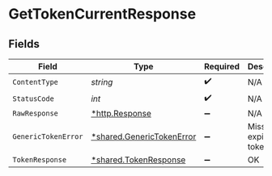# GetTokenCurrentResponse


## Fields

| Field                                                                 | Type                                                                  | Required                                                              | Description                                                           |
| --------------------------------------------------------------------- | --------------------------------------------------------------------- | --------------------------------------------------------------------- | --------------------------------------------------------------------- |
| `ContentType`                                                         | *string*                                                              | :heavy_check_mark:                                                    | N/A                                                                   |
| `StatusCode`                                                          | *int*                                                                 | :heavy_check_mark:                                                    | N/A                                                                   |
| `RawResponse`                                                         | [*http.Response](https://pkg.go.dev/net/http#Response)                | :heavy_minus_sign:                                                    | N/A                                                                   |
| `GenericTokenError`                                                   | [*shared.GenericTokenError](../../models/shared/generictokenerror.md) | :heavy_minus_sign:                                                    | Missing or expired token.                                             |
| `TokenResponse`                                                       | [*shared.TokenResponse](../../models/shared/tokenresponse.md)         | :heavy_minus_sign:                                                    | OK                                                                    |